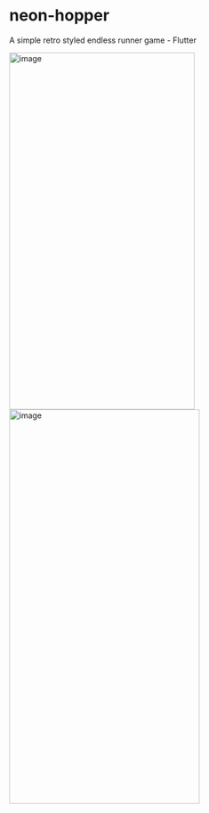 # neon-hopper
A simple retro styled endless runner game - Flutter

<img width="333" height="642" alt="image" src="https://github.com/user-attachments/assets/7a4e185e-15e8-4a91-b4d4-4cc92d0dcb9c" />

<img width="342" height="709" alt="image" src="https://github.com/user-attachments/assets/69245e7e-d0f4-4140-aa21-353c24a33557" />

